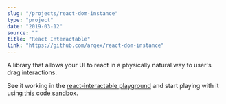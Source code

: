 ```yaml
---
slug: "/projects/react-dom-instance"
type: "project"
date: "2019-03-12"
source: ""
title: "React Interactable"
link: "https://github.com/arqex/react-dom-instance"
---
```


A library that allows your UI to react in a physically natural way to user's drag interactions. 

See it working in the [react-interactable playground](https://react-interactable.netlify.com/) and start playing with it using [this code sandbox](https://codesandbox.io/s/n4kq4ylk6l).